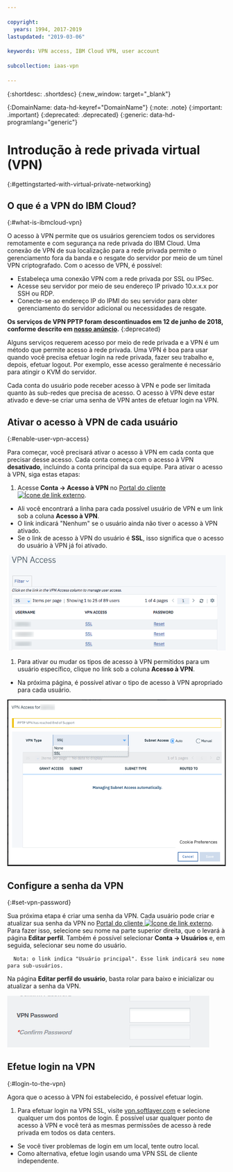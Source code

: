 ```yaml
---

copyright:
  years: 1994, 2017-2019
lastupdated: "2019-03-06"

keywords: VPN access, IBM Cloud VPN, user account

subcollection: iaas-vpn

---
```


{:shortdesc: .shortdesc}
{:new_window: target="_blank"}

{:DomainName: data-hd-keyref="DomainName"}
{:note: .note}
{:important: .important}
{:deprecated: .deprecated}
{:generic: data-hd-programlang="generic"}

# Introdução à rede privada virtual (VPN)
{:#gettingstarted-with-virtual-private-networking}

## O que é a VPN do IBM Cloud?
{:#what-is-ibmcloud-vpn}


O acesso à VPN permite que os usuários gerenciem todos os servidores remotamente e com segurança na rede privada do IBM Cloud. Uma conexão de VPN de sua localização para a rede privada permite o gerenciamento fora da banda e o resgate do servidor por
meio de um túnel VPN criptografado. Com o acesso de VPN, é possível:

* Estabeleça uma conexão VPN com a rede privada por SSL ou IPSec.
* Acesse seu servidor por meio de seu endereço IP privado 10.x.x.x por SSH ou RDP.
* Conecte-se ao endereço IP do IPMI do seu servidor para obter gerenciamento do servidor adicional ou necessidades de resgate.

**Os serviços de VPN PPTP foram descontinuados em 12 de junho de 2018, conforme descrito em [nosso anúncio](/docs/infrastructure/iaas-vpn?topic=VPN-pptp-vpn-deprecation).**
{:deprecated}

Alguns serviços requerem acesso por meio de rede privada e a VPN é um método que permite acesso à rede privada. Uma VPN é boa para usar quando você precisa efetuar login na rede privada, fazer seu trabalho e, depois, efetuar logout. Por exemplo, esse acesso geralmente é necessário para atingir o KVM do servidor.

Cada conta do usuário pode receber acesso à VPN e pode ser limitada quanto às sub-redes que precisa de acesso. O acesso à VPN deve estar ativado e deve-se criar uma senha de VPN antes de efetuar login na VPN.

## Ativar o acesso à VPN de cada usuário
{:#enable-user-vpn-access}

Para começar, você precisará ativar o acesso à VPN em cada conta que precisar desse acesso. Cada conta começa com o acesso à VPN **desativado**, incluindo a conta principal da sua equipe. Para ativar o acesso à VPN, siga estas etapas:

1. Acesse **Conta -> Acesso à VPN** no [Portal do cliente ![Ícone de link externo](../../icons/launch-glyph.svg "Ícone de link externo")](https://control.softlayer.com/).
* Ali você encontrará a linha para cada possível usuário de VPN e um link sob a coluna **Acesso à VPN**.
* O link indicará "Nenhum" se o usuário ainda não tiver o acesso à VPN ativado.
* Se o link de acesso à VPN do usuário é **SSL**, isso significa que o acesso do usuário à VPN já foi ativado.

![Tabela de acesso à VPN do Portal Softlayer](images/vpnaccess01.png)

1. Para ativar ou mudar os tipos de acesso à VPN permitidos para um usuário específico, clique no link sob a coluna
**Acesso à VPN**.
* Na próxima página, é possível ativar o tipo de acesso à VPN apropriado para cada usuário.  

![Designe o acesso do tipo VPN a um usuário](images/vpntype01.png)

## Configure a senha da VPN
{:#set-vpn-password}

Sua próxima etapa é criar uma senha da VPN. Cada usuário pode criar e atualizar sua senha da VPN no [Portal do cliente ![Ícone de link externo](../../icons/launch-glyph.svg "Ícone de link externo")](https://control.softlayer.com/). Para fazer isso, selecione seu nome na parte superior direita, que o levará à página **Editar perfil**. Também é possível selecionar **Conta -> Usuários** e, em seguida, selecionar seu nome do usuário.

      Nota: o link indica "Usuário principal". Esse link indicará seu nome para sub-usuários.

Na página **Editar perfil do usuário**, basta rolar para baixo e inicializar ou atualizar a senha da VPN.

![ Editar campos de senha de VPN de perfil](images/vpnpasswordfields.png)

## Efetue login na VPN
{:#login-to-the-vpn}

Agora que o acesso à VPN foi estabelecido, é possível efetuar login.

1. Para efetuar login na VPN SSL, visite [vpn.softlayer.com](https://vpn.softlayer.com/) e selecione qualquer um dos pontos de login. É possível usar qualquer ponto de acesso à VPN e você terá as mesmas permissões de acesso à rede privada em todos os data centers.
* Se você tiver problemas de login em um local, tente outro local.
* Como alternativa, efetue login usando uma VPN SSL de cliente independente.

